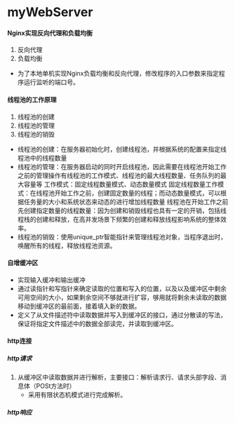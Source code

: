 # myWebServer

#### Nginx实现反向代理和负载均衡
1. 反向代理
2. 负载均衡  
- 为了本地单机实现Nginx负载均衡和反向代理，修改程序的入口参数来指定程序运行监听的端口号。


#### 线程池的工作原理
1. 线程池的创建
2. 线程池的管理
3. 线程池的销毁
- 线程池的创建：在服务器初始化时，创建线程池，并根据系统的配置来指定线程池中的线程数量
- 线程池的管理：在服务器启动的同时开启线程池，因此需要在线程池开始工作之前的管理操作有线程池的工作模式、线程池的最大线程数量、任务队列的最大容量等
    工作模式：固定线程数量模式、动态数量模式
    固定线程数量工作模式：在线程池开始工作之前，创建固定数量的线程；而动态数量模式，可以根据任务量的大小和系统状态来动态的进行增加线程数量
    线程池在开始工作之前先创建指定数量的线程数量：因为创建和销毁线程也具有一定的开销，包括线程栈的创建和释放，在高并发场景下频繁的创建和释放线程影响系统的整体效率。
- 线程池的销毁：使用unique_ptr智能指针来管理线程池对象，当程序退出时，唤醒所有的线程，释放线程池资源。


#### 自增缓冲区
- 实现输入缓冲和输出缓冲
- 通过读指针和写指针来确定读取的位置和写入的位置，以及以及缓冲区中剩余可用空间的大小，如果剩余空间不够就进行扩容，够用就将剩余未读取的数据移动到缓冲区的最前面，接着填入新的数据。
- 定义了从文件描述符中读取数据并写入到缓冲区的接口，通过分散读的写法，保证将指定文件描述中的数据全部读完，并读取到缓冲区。


#### http连接

##### http请求
1. 从缓冲区中读取数据并进行解析，主要接口：解析请求行、请求头部字段、消息体（POSt方法时）
   - 采用有限状态机模式进行完成解析。

##### http响应

